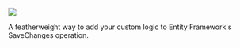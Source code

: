 ![](http://dl.dropbox.com/u/3057627/meddle/meddle-logo-small.png)

A featherweight way to add your custom logic to Entity Framework's SaveChanges operation.